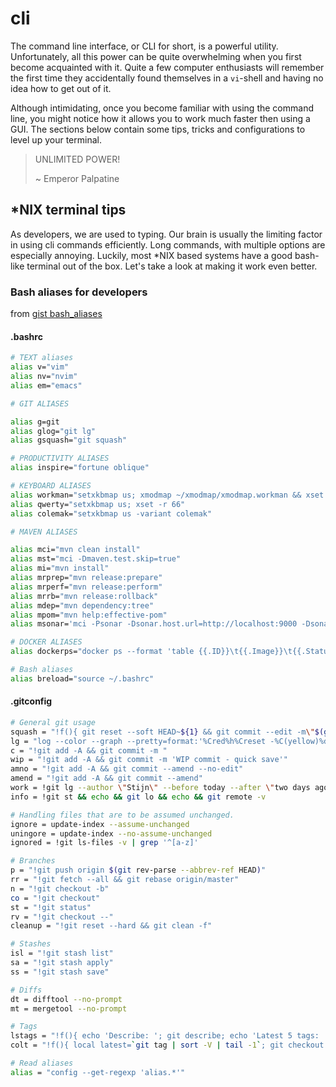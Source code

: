# cli


The command line interface, or CLI for short, is a powerful utility.
Unfortunately, all this power can be quite overwhelming when you first become acquainted with it.
Quite a few computer enthusiasts will remember the first time they accidentally found themselves in a
`vi`-shell and having no idea how to get out of it.

Although intimidating, once you become familiar with using the command line, you might notice how it allows you to work much faster then using a GUI.
The sections below contain some tips, tricks and configurations to level up your terminal.

> UNLIMITED POWER!
>
> ~ Emperor Palpatine

## \*NIX terminal tips

As developers, we are used to typing. Our brain is usually the limiting factor in using cli commands efficiently.
Long commands, with multiple options are especially annoying.
Luckily, most \*NIX based systems have a good bash-like terminal out of the box.
Let's take a look at making it work even better.

### Bash aliases for developers

from [gist bash_aliases](https://gist.github.com/stijn-dejongh/b55e91a775b6b6e95fbbc5d529132a87)

#### .bashrc

```bash
# TEXT aliases
alias v="vim"
alias nv="nvim"
alias em="emacs"

# GIT ALIASES

alias g=git
alias glog="git lg"
alias gsquash="git squash"

# PRODUCTIVITY ALIASES
alias inspire="fortune oblique"

# KEYBOARD ALIASES
alias workman="setxkbmap us; xmodmap ~/xmodmap/xmodmap.workman && xset r 66"
alias qwerty="setxkbmap us; xset -r 66"
alias colemak="setxkbmap us -variant colemak"

# MAVEN ALIASES

alias mci="mvn clean install"
alias mst="mci -Dmaven.test.skip=true"
alias mi="mvn install"
alias mrprep="mvn release:prepare"
alias mrperf="mvn release:perform"
alias mrrb="mvn release:rollback"
alias mdep="mvn dependency:tree"
alias mpom="mvn help:effective-pom"
alias msonar='mci -Psonar -Dsonar.host.url=http://localhost:9000 -Dsonar.login="$SONAR_KEY"'

# DOCKER ALIASES
alias dockerps="docker ps --format 'table {{.ID}}\t{{.Image}}\t{{.Status}}\t{{.Names}}'"

# Bash aliases
alias breload="source ~/.bashrc"
```

#### .gitconfig

```bash
# General git usage
squash = "!f(){ git reset --soft HEAD~${1} && git commit --edit -m\"$(git log --format=%B --reverse HEAD..HEAD@{1})\"; };f"
lg = "log --color --graph --pretty=format:'%Cred%h%Creset -%C(yellow)%d%Creset %s %Cgreen(%cr) %C(bold blue)<%an>%Creset' --abbrev-commit"
c = "!git add -A && git commit -m "
wip = "!git add -A && git commit -m 'WIP commit - quick save'"
amno = "!git add -A && git commit --amend --no-edit"
amend = "!git add -A && git commit --amend"
work = !git lg --author \"Stijn\" --before today --after \"two days ago\" --no-merges
info = !git st && echo && git lo && echo && git remote -v

# Handling files that are to be assumed unchanged.
ignore = update-index --assume-unchanged
uningore = update-index --no-assume-unchanged
ignored = !git ls-files -v | grep '^[a-z]'

# Branches
p = "!git push origin $(git rev-parse --abbrev-ref HEAD)"
rr = "!git fetch --all && git rebase origin/master"
n = "!git checkout -b"
co = "!git checkout"
st = "!git status"
rv = "!git checkout --"
cleanup = "!git reset --hard && git clean -f"

# Stashes
isl = "!git stash list"
sa = "!git stash apply"
ss = "!git stash save"

# Diffs
dt = difftool --no-prompt
mt = mergetool --no-prompt

# Tags
lstags = "!f(){ echo 'Describe: '; git describe; echo 'Latest 5 tags: '; git tag | sort -V | tail -5; }; f"
colt = "!f(){ local latest=`git tag | sort -V | tail -1`; git checkout $latest; }; f"

# Read aliases
alias = "config --get-regexp 'alias.*'"
```
